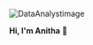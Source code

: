 
![DataAnalystimage](https://github.com/user-attachments/assets/85885834-47b6-42cb-8435-abeb313b11b4)
 
**Hi, I'm Anitha** 👋
<!--
**AnithaTArasu/AnithaTArasu** is a ✨ _special_ ✨ repository because its `README.md` (this file) appears on your GitHub profile.

Here are some ideas to get you started:

- 🔭 I’m currently working on ...
- 🌱 I’m currently learning ...
- 👯 I’m looking to collaborate on ...
- 🤔 I’m looking for help with ...
- 💬 Ask me about ...
- 📫 How to reach me: ...
- 😄 Pronouns: ...
- ⚡ Fun fact: ...
-->
